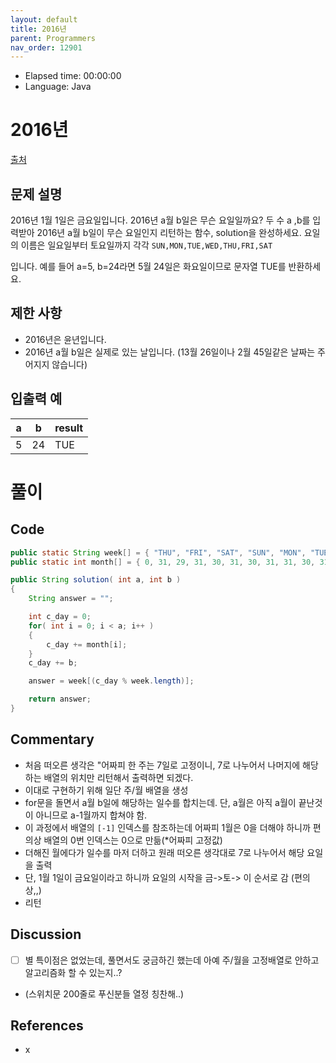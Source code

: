 ```yaml
---
layout: default
title: 2016년
parent: Programmers
nav_order: 12901
---
```


- Elapsed time: 00:00:00
- Language: Java

<!-- 문제 -->
# 2016년

[출처](https://programmers.co.kr/learn/courses/30/lessons/12901?language=java)

## 문제 설명

2016년 1월 1일은 금요일입니다. 2016년 a월 b일은 무슨 요일일까요? 두 수 a ,b를 입력받아 2016년 a월 b일이 무슨 요일인지 리턴하는 함수, solution을 완성하세요. 요일의 이름은 일요일부터 토요일까지 각각 `SUN,MON,TUE,WED,THU,FRI,SAT`

입니다. 예를 들어 a=5, b=24라면 5월 24일은 화요일이므로 문자열 TUE를 반환하세요.

## 제한 사항

- 2016년은 윤년입니다.
- 2016년 a월 b일은 실제로 있는 날입니다. (13월 26일이나 2월 45일같은 날짜는 주어지지 않습니다)

## 입출력 예

| a   | b   | result |
| --- | --- | ------ |
| 5   | 24  | TUE    |

<!-- 풀이 -->
# 풀이

## Code

``` java
public static String week[] = { "THU", "FRI", "SAT", "SUN", "MON", "TUE", "WED" };
public static int month[] = { 0, 31, 29, 31, 30, 31, 30, 31, 31, 30, 31, 30, 31 };

public String solution( int a, int b )
{
    String answer = "";

    int c_day = 0;
    for( int i = 0; i < a; i++ )
    {
        c_day += month[i];
    }
    c_day += b;

    answer = week[(c_day % week.length)];

    return answer;
}
```

## Commentary

- 처음 떠오른 생각은 "어짜피 한 주는 7일로 고정이니, 7로 나누어서 나머지에 해당하는 배열의 위치만 리턴해서 출력하면 되겠다.
- 이대로 구현하기 위해 일단 주/월 배열을 생성
- for문을 돌면서 a월 b일에 해당하는 일수를 합치는데. 단, a월은 아직 a월이 끝난것이 아니므로 a-1월까지 합쳐야 함.
- 이 과정에서 배열의 `[-1]` 인덱스를 참조하는데 어짜피 1월은 0을 더해야 하니까 편의상 배열의 0번 인덱스는 0으로 만듦(*어짜피 고정값)
- 더해진 월에다가 일수를 마저 더하고 원래 떠오른 생각대로 7로 나누어서 해당 요일을 출력
- 단, 1월 1일이 금요일이라고 하니까 요일의 시작을 금->토-> 이 순서로 감 (편의상,,)
- 리턴

## Discussion

- [ ] 별 특이점은 없었는데, 풀면서도 궁금하긴 했는데 아예 주/월을 고정배열로 안하고 알고리즘화 할 수 있는지..?
- (스위치문 200줄로 푸신분들 열정 칭찬해..)

## References

- x